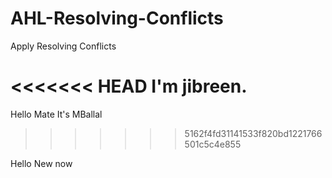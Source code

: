 # AHL-Resolving-Conflicts
Apply Resolving Conflicts

<<<<<<< HEAD
I'm jibreen.
=======
Hello Mate It's MBallal
>>>>>>> 5162f4fd31141533f820bd1221766501c5c4e855


Hello New now